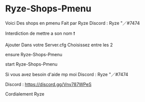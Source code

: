 # Ryze-Shops-Pmenu
Voici Des shops en pmenu Fait par Ryze Discord : Ryze "／#7474

Interdiction de mettre a son nom ❗


Ajouter Dans votre Server.cfg
Choisissez entre les 2 

ensure Ryze-Shops-Pmenu

start Ryze-Shops-Pmenu

Si vous avez besoin d'aide mp moi Discord : Ryze "／#7474

Discord : https://discord.gg/Vnv787WPeS

Cordialement Ryze
